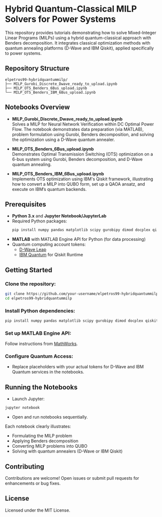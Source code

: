 # Hybrid Quantum-Classical MILP Solvers for Power Systems

This repository provides tutorials demonstrating how to solve Mixed-Integer Linear Programs (MILPs) using a hybrid quantum-classical approach with Benders decomposition. It integrates classical optimization methods with quantum annealing platforms (D-Wave and IBM Qiskit), applied specifically to power systems.

## Repository Structure

```
elpetros99-hybridquantummilp/
├── MILP_Gurobi_Discrete_Dwave_ready_to_upload.ipynb
├── MILP_OTS_Benders_6Bus_upload.ipynb
└── MILP_OTS_Benders_IBM_6Bus_upload.ipynb
```

## Notebooks Overview

- **MILP_Gurobi_Discrete_Dwave_ready_to_upload.ipynb**  
  Solves a MILP for Neural Network Verification within DC Optimal Power Flow. The notebook demonstrates data preparation (via MATLAB), problem formulation using Gurobi, Benders decomposition, and solving the optimization using a D-Wave quantum annealer.

- **MILP_OTS_Benders_6Bus_upload.ipynb**  
  Demonstrates Optimal Transmission Switching (OTS) optimization on a 6-bus system using Gurobi, Benders decomposition, and D-Wave quantum annealing.

- **MILP_OTS_Benders_IBM_6Bus_upload.ipynb**  
  Implements OTS optimization using IBM's Qiskit framework, illustrating how to convert a MILP into QUBO form, set up a QAOA ansatz, and execute on IBM’s quantum backends.

## Prerequisites

- **Python 3.x** and **Jupyter Notebook/JupyterLab**
- Required Python packages:
  ```bash
  pip install numpy pandas matplotlib scipy gurobipy dimod docplex qiskit pyomo
  ```
- **MATLAB** with MATLAB Engine API for Python (for data processing)
- Quantum computing account tokens:
  - [D-Wave Leap](https://cloud.dwavesys.com/leap/login/)
  - [IBM Quantum](https://quantum.ibm.com/) for Qiskit Runtime

## Getting Started

### Clone the repository:
```bash
git clone https://github.com/your-username/elpetros99-hybridquantummilp.git
cd elpetros99-hybridquantummilp
```

### Install Python dependencies:
```bash
pip install numpy pandas matplotlib scipy gurobipy dimod docplex qiskit pyomo
```

### Set up MATLAB Engine API:
Follow instructions from [MathWorks](https://www.mathworks.com/help/matlab/matlab-engine-for-python.html).

### Configure Quantum Access:
- Replace placeholders with your actual tokens for D-Wave and IBM Quantum services in the notebooks.

## Running the Notebooks
- Launch Jupyter:
```bash
jupyter notebook
```
- Open and run notebooks sequentially.

Each notebook clearly illustrates:
- Formulating the MILP problem
- Applying Benders decomposition
- Converting MILP problems into QUBO
- Solving with quantum annealers (D-Wave or IBM Qiskit)

## Contributing
Contributions are welcome! Open issues or submit pull requests for enhancements or bug fixes.

## License
Licensed under the MIT License.
